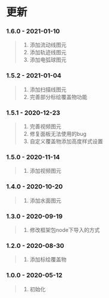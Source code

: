 # 更新

### 1.6.0 - 2021-01-10

> 1. 添加流动线图元
> 2. 添加轨迹线图元
> 3. 添加电弧球图元

### 1.5.2 - 2021-01-04

> 1. 添加扫描线图元
> 2. 完善部分标绘覆盖物功能

### 1.5.1 - 2020-12-23

> 1. 完善视频图元
> 2. 修复面板无法使用的bug
> 3. 自定义覆盖物添加高度样式设置

### 1.5.0 - 2020-11-14

> 1. 添加视频图元

### 1.4.0 - 2020-10-20

> 1. 添加水面图元

### 1.3.0 - 2020-09-19

> 1. 修改框架包node下导入的方式

### 1.2.0 - 2020-08-30

> 1. 添加标绘覆盖物

### 1.0.0 - 2020-05-12

> 1. 初始化
